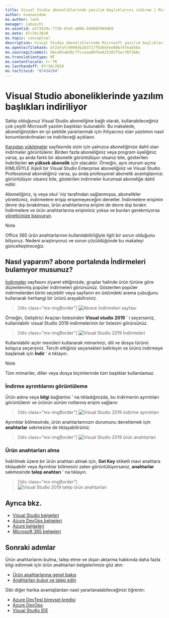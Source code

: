 ```yaml
---
title: Visual Studio aboneliklerinde yazılım başlıklarını indirme | Microsoft Docs
author: evanwindom
ms.author: lank
manager: cabuschl
ms.assetid: e2f2619c-7736-47e5-a066-5940d5994db9
ms.date: 07/29/2020
ms.topic: conceptual
description: Visual Studio aboneliklerinde Microsoft yazılım başlıklarını bulmayı ve indirmeyi öğrenin
ms.openlocfilehash: bf2afafc99993b2b3717f0264fee89b747eab58a
ms.sourcegitcommit: b8ce85a6d9c7fcceaad0fba625202f5ecf8f368c
ms.translationtype: MT
ms.contentlocale: tr-TR
ms.lasthandoff: 07/30/2020
ms.locfileid: "87434294"
---
```

# <a name="downloading-software-titles-in-visual-studio-subscriptions"></a>Visual Studio aboneliklerinde yazılım başlıkları indiriliyor
Sahip olduğunuz Visual Studio aboneliğine bağlı olarak, kullanabileceğiniz çok çeşitli Microsoft yazılım başlıkları bulunabilir.  Bu makalede, aboneliğinizden en iyi şekilde yararlanmak için ihtiyacınız olan yazılımın nasıl konumlandırılmaları ve indirileceği açıklanır. 

[Karşıdan yüklemeler](https://my.visualstudio.com/downloads/featured) sayfasında sizin için yalnızca aboneliğinize dahil olan indirmeler görüntülenir.  Birden fazla aboneliğiniz veya program üyeliğiniz varsa, şu anda farklı bir abonelik görüntülüyor olsanız bile, gösterilen İndirilenler **en yüksek abonelik** için olacaktır.  Örneğin, aynı oturum açma KIMLIĞIYLE ilişkili bir Visual Studio Enterprise aboneliğiniz ve Visual Studio Professional aboneliğiniz varsa, şu anda profesyonel abonelik avantajlarınızı görüntülüyor olsanız bile, gösterilen indirmeler kurumsal aboneliğe dahil edilir.  

Aboneliğiniz, iş veya okul 'niz tarafından sağlanmışsa, abonelikler yöneticiniz, indirmelere erişip erişemeyeceğini denetler. İndirmelere erişimin devre dışı bırakılması, ürün anahtarlarına erişimi de devre dışı bırakır. İndirmelere ve ürün anahtarlarına erişiminiz yoksa ve bunları gerekmiyorsa [yöneticinize başvurun](contact-my-admin.md).

> [!NOTE]
> Office 365 ürün anahtarlarının kullanılabilirliğiyle ilgili bir sorun olduğunu biliyoruz.  Nedeni araştırıyoruz ve sorun çözüldüğünde bu makaleyi güncelleştireceğiz. 

## <a name="how-do-i-find-downloads-in-the-subscriber-portal"></a>Nasıl yaparım? abone portalında İndirmeleri bulamıyor musunuz?
[İndirmeler](https://my.visualstudio.com/downloads/featured?wt.mc_id=o~msft~docs) sayfasını ziyaret ettiğinizde, gruplar halinde ürün türüne göre düzenlenmiş popüler indirmeleri görürsünüz.  Gösterilen popüler indirmelerden birini seçebilir veya sayfanın en üstündeki arama çubuğunu kullanarak herhangi bir ürünü arayabilirsiniz.
> [!div class="mx-imgBorder"]
> ![Abone İndirmeleri sayfası](_img/subscriber-downloads/subscriber-downloads-resized.png "Indirmeler dikey penceresine tıkladığınızda en popüler indirmeler görüntülenir.")

Örneğin, Geliştirici Araçları listesinden **Visual studio 2019** ' i seçerseniz, kullanılabilir visual Studio 2019 indirmelerinin bir listesini görürsünüz.
> [!div class="mx-imgBorder"]
> ![Visual Studio 2019 İndirmeleri](_img/subscriber-downloads/vs2019-product-list.png "Bir ürün seçtiğinizde, kullanılabilir sürümlerin bir listesi görüntülenir.")

Kullanılabilir açılır menüleri kullanarak mimarinizi, dili ve dosya türünü kolayca seçersiniz. Tercih ettiğiniz seçenekleri belirleyin ve ürünü indirmeye başlamak için **İndir** ' e tıklayın.

> [!NOTE]
> Tüm mimariler, diller veya dosya biçimlerinde tüm başlıklar kullanılamaz.  

### <a name="displaying-download-details"></a>İndirme ayrıntılarını görüntüleme
Ürün adına veya **bilgi** bağlantısı ' na tıkladığınızda, bu indirmenin ayrıntıları görüntülenir ve ürünün sürüm notlarına erişim sağlanır.
> [!div class="mx-imgBorder"]
> ![Visual Studio 2019 indirme ayrıntıları](_img/subscriber-downloads/vs2019-info.png "Bilgi sekmesi, karşıdan yükleme ile ilgili bilgileri görüntüler ve sürüm notlarına erişim sağlar.")

Ayrıntılar bölmesinde, ürün anahtarlarınızın durumunu denetlemek için **anahtarlar** sekmesine de tıklayabilirsiniz.
> [!div class="mx-imgBorder"]
> ![Visual Studio 2019 ürün anahtarları](_img/subscriber-downloads/vs2019-keys.png "Anahtarlar sekmesi, kaç tane anahtar kaldığını gösterir ve kullanılabilir anahtarları talep etmenizi sağlar.")

### <a name="obtaining-product-keys"></a>Ürün anahtarları alma
İndirilmek üzere bir ürün anahtarı almak için, **Get Key** etiketli mavi anahtara tıklayabilir veya Ayrıntılar bölmesini zaten görüntülüyorsanız, **anahtarlar** sekmesinde **talep anahtarı** ' na tıklayın.
> [!div class="mx-imgBorder"]
> ![Visual Studio 2019 talep ürün anahtarları](_img/subscriber-downloads/vs2019-claim-keys.png "Kalan anahtarları talep etmek için talep anahtarı ' na tıklayın.")

## <a name="see-also"></a>Ayrıca bkz.
- [Visual Studio belgeleri](https://docs.microsoft.com/visualstudio/)
- [Azure DevOps belgeleri](https://docs.microsoft.com/azure/devops/)
- [Azure belgeleri](https://docs.microsoft.com/azure/)
- [Microsoft 365 belgeleri](https://docs.microsoft.com/microsoft-365/)

## <a name="next-steps"></a>Sonraki adımlar
Ürün anahtarlarını bulma, talep etme ve dışarı aktarma hakkında daha fazla bilgi edinmek için ürün anahtarları belgelerimize göz atın:
- [Ürün anahtarlarına genel bakış](product-keys.md)
- [Anahtarları bulun ve talep edin](find-keys.md)

Gibi diğer harika avantajlardan nasıl yararlanalabileceğinizi öğrenin:
- [Azure DevTest bireysel kredisi](vs-azure.md)
- [Azure DevOps](vs-azure-devops.md)
- [Visual Studio IDE](vs-ide-benefit.md)
